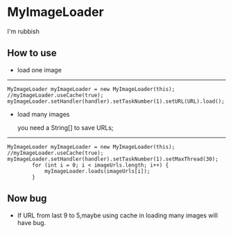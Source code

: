 # MyImageLoader
I'm rubbish
## How to use
- load one image
---
```
MyImageLoader myImageLoader = new MyImageLoader(this);
//myImageLoader.useCache(true);
myImageLoader.setHandler(handler).setTaskNumber(1).setURL(URL).load();
```
- load many images
  
  you need a String[] to save URLs;
---
```
MyImageLoader myImageLoader = new MyImageLoader(this);
//myImageLoader.useCache(true);
myImageLoader.setHandler(handler).setTaskNumber(1).setMaxThread(30);
        for (int i = 0; i < imageUrls.length; i++) {
            myImageLoader.loads(imageUrls[i]);
        }
```
## Now bug
- If URL from last 9 to 5,maybe using cache in loading many images will have bug.
